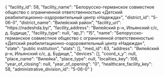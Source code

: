 {
    "facility_id": 58,
    "facility_name": "Белорусско-германское совместное общество с ограниченной ответственностью «Детский реабилитационно-оздоровительный центр «Надежда»",
    "district_id": "5-06-0",
    "district_name": "Вилейский район",
    "facility_url": "https:\/\/nadeshda.by\/",
    "facility_address": "Вилейский р-н, Ильянский с\/с, д. Будище,",
    "facility_type": null,
    "ap_1": "15",
    "name": "Белорусско-германское совместное общество с ограниченной ответственностью «Детский реабилитационно-оздоровительный центр «Надежда»",
    "state": "public institution",
    "stats": [],
    "med_id": 63,
    "address": "Вилейский р-н, Ильянский с\/с, д. Будище,",
    "devices": [],
    "coord_x_y": null,
    "place_name": "Вилейка",
    "place_type": null,
    "localties_key": 108,
    "year_of_closing": null,
    "year_of_opening": "0",
    "healthcare_facility_key": 58,
    "administrative_division_id": "5-06-0"
}